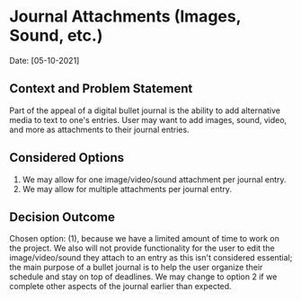 # Journal Attachments (Images, Sound, etc.)
Date: [05-10-2021]

## Context and Problem Statement
Part of the appeal of a digital bullet journal is the ability to add alternative media to text to one's entries. User may want to add images, sound, video, and more as attachments to their journal entries.

## Considered Options
1. We may allow for one image/video/sound attachment per journal entry.
2. We may allow for multiple attachments per journal entry.

## Decision Outcome

Chosen option: (1), because we have a limited amount of time to work on the project. We also will not provide functionality for the user to edit the image/video/sound they attach to an entry as this isn't considered essential; the main purpose of a bullet journal is to help the user organize their schedule and stay on top of deadlines. We may change to option 2 if we complete other aspects of the journal earlier than expected.
